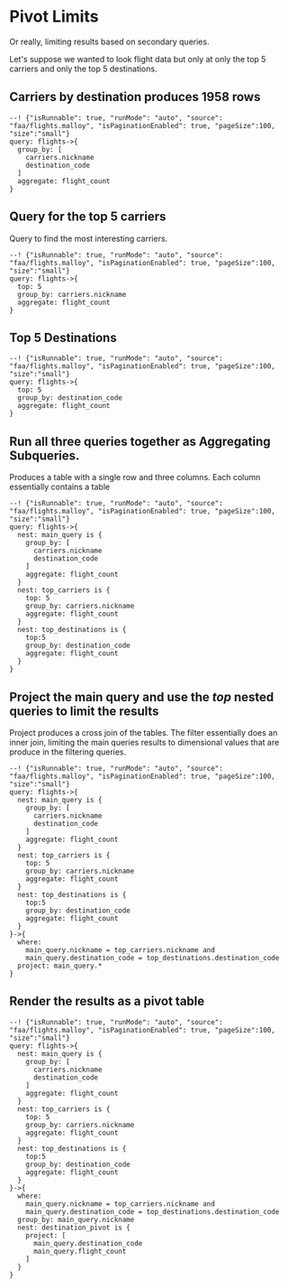 # Pivot Limits

Or really, limiting results based on secondary queries.

Let's suppose we wanted to look flight data but only at only the top 5 carriers and only the top 5 destinations.

## Carriers by destination produces 1958 rows
```malloy
--! {"isRunnable": true, "runMode": "auto", "source": "faa/flights.malloy", "isPaginationEnabled": true, "pageSize":100, "size":"small"}
query: flights->{
  group_by: [
    carriers.nickname
    destination_code
  ]
  aggregate: flight_count
}
```

## Query for the top 5 carriers
Query to find the most interesting carriers.
```malloy
--! {"isRunnable": true, "runMode": "auto", "source": "faa/flights.malloy", "isPaginationEnabled": true, "pageSize":100, "size":"small"}
query: flights->{
  top: 5
  group_by: carriers.nickname
  aggregate: flight_count
}
```

## Top 5 Destinations
```malloy
--! {"isRunnable": true, "runMode": "auto", "source": "faa/flights.malloy", "isPaginationEnabled": true, "pageSize":100, "size":"small"}
query: flights->{
  top: 5
  group_by: destination_code
  aggregate: flight_count
}
```

## Run all three queries together as Aggregating Subqueries.
Produces a table with a single row and three columns.  Each column essentially contains a table
```malloy
--! {"isRunnable": true, "runMode": "auto", "source": "faa/flights.malloy", "isPaginationEnabled": true, "pageSize":100, "size":"small"}
query: flights->{
  nest: main_query is {
    group_by: [
      carriers.nickname
      destination_code
    ]
    aggregate: flight_count
  }
  nest: top_carriers is {
    top: 5
    group_by: carriers.nickname
    aggregate: flight_count
  }
  nest: top_destinations is {
    top:5
    group_by: destination_code
    aggregate: flight_count
  }
}
```

## Project the main query and use the *top* nested queries to limit the results
Project produces a cross join of the tables.  The filter essentially does an inner join, limiting the main queries results to
dimensional values that are produce in the filtering queries.
```malloy
--! {"isRunnable": true, "runMode": "auto", "source": "faa/flights.malloy", "isPaginationEnabled": true, "pageSize":100, "size":"small"}
query: flights->{
  nest: main_query is {
    group_by: [
      carriers.nickname
      destination_code
    ]
    aggregate: flight_count
  }
  nest: top_carriers is {
    top: 5
    group_by: carriers.nickname
    aggregate: flight_count
  }
  nest: top_destinations is {
    top:5
    group_by: destination_code
    aggregate: flight_count
  }
}->{
  where:
    main_query.nickname = top_carriers.nickname and
    main_query.destination_code = top_destinations.destination_code
  project: main_query.*
}
```

## Render the results as a pivot table
```malloy
--! {"isRunnable": true, "runMode": "auto", "source": "faa/flights.malloy", "isPaginationEnabled": true, "pageSize":100, "size":"small"}
query: flights->{
  nest: main_query is {
    group_by: [
      carriers.nickname
      destination_code
    ]
    aggregate: flight_count
  }
  nest: top_carriers is {
    top: 5
    group_by: carriers.nickname
    aggregate: flight_count
  }
  nest: top_destinations is {
    top:5
    group_by: destination_code
    aggregate: flight_count
  }
}->{
  where:
    main_query.nickname = top_carriers.nickname and
    main_query.destination_code = top_destinations.destination_code
  group_by: main_query.nickname
  nest: destination_pivot is {
    project: [
      main_query.destination_code
      main_query.flight_count
    ]
  }
}
```